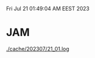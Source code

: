 Fri Jul 21 01:49:04 AM EEST 2023
# JAM
<a href='./cache/202307/21_01.log'>./cache/202307/21_01.log</a>
